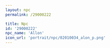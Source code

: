 ```yaml
---
layout: npc
permalink: /29000222

title: Npc
id: '29000222'
npc_name: 'Allon'
icon_url: 'portrait/npc/02010034_alon_p.png'
---
```


